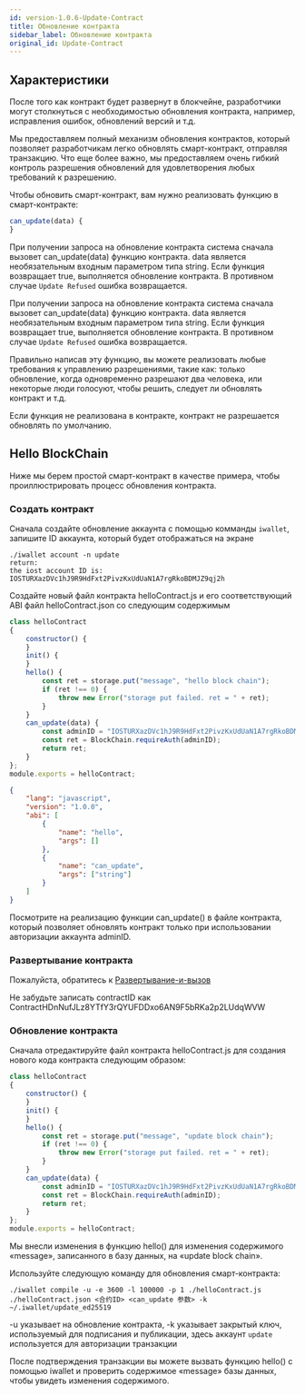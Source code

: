 ```yaml
---
id: version-1.0.6-Update-Contract
title: Обновление контракта
sidebar_label: Обновление контракта
original_id: Update-Contract
---
```


## Характеристики

После того как контракт будет развернут в блокчейне, разработчики могут столкнуться с необходимостью обновления контракта, например, исправления ошибок, обновлений версий и т.д.

Мы предоставляем полный механизм обновления контрактов, который позволяет разработчикам легко обновлять смарт-контракт, отправляя транзакцию.
Что еще более важно, мы предоставляем очень гибкий контроль разрешения обновлений для удовлетворения любых требований к разрешению.

Чтобы обновить смарт-контракт, вам нужно реализовать функцию в смарт-контракте:
```js
can_update(data) {
}
```

При получении запроса на обновление контракта система сначала вызовет can_update(data) функцию контракта. data является необязательным входным параметром типа string. Если функция возвращает true, выполняется обновление контракта. В противном случае `Update Refused` ошибка возвращается.

При получении запроса на обновление контракта система сначала вызовет can_update(data) функцию контракта. data является необязательным входным параметром типа string. Если функция возвращает true, выполняется обновление контракта. В противном случае `Update Refused` ошибка возвращается.

Правильно написав эту функцию, вы можете реализовать любые требования к управлению разрешениями, такие как: только обновление, когда одновременно разрешают два человека, или некоторые люди голосуют, чтобы решить, следует ли обновлять контракт и т.д.

Если функция не реализована в контракте, контракт не разрешается обновлять по умолчанию.

## Hello BlockChain

Ниже мы берем простой смарт-контракт в качестве примера, чтобы проиллюстрировать процесс обновления контракта.

### Создать контракт

Сначала создайте обновление аккаунта с помощью комманды `iwallet`, запишите ID аккаунта, который будет отображаться на экране
```console
./iwallet account -n update
return:
the iost account ID is:
IOSTURXazDVc1hJ9R9HdFxt2PivzKxUdUaN1A7rgRkoBDMJZ9qj2h
```

Создайте новый файл контракта helloContract.js и его соответствующий ABI файл helloContract.json со следующим содержимым
```js
class helloContract
{
    constructor() {
    }
    init() {
    }
    hello() {
		const ret = storage.put("message", "hello block chain");
        if (ret !== 0) {
            throw new Error("storage put failed. ret = " + ret);
        }
    }
	can_update(data) {
		const adminID = "IOSTURXazDVc1hJ9R9HdFxt2PivzKxUdUaN1A7rgRkoBDMJZ9qj2h";
		const ret = BlockChain.requireAuth(adminID);
		return ret;
	}
};
module.exports = helloContract;
```
```json
{
    "lang": "javascript",
    "version": "1.0.0",
    "abi": [
        {
            "name": "hello",
            "args": []
        },
		{
			"name": "can_update",
			"args": ["string"]
		}
    ]
}
```
Посмотрите на реализацию функции can_update() в файле контракта, который позволяет обновлять контракт только при использовании авторизации аккаунта adminID.

### Развертывание контракта

Пожалуйста, обратитесь к [Развертывание-и-вызов](../3-smart-contract/Deployment-and-invocation)

Не забудьте записать contractID как ContractHDnNufJLz8YTfY3rQYUFDDxo6AN9F5bRKa2p2LUdqWVW

### Обновление контракта
Сначала отредактируйте файл контракта helloContract.js для создания нового кода контракта следующим образом:
```js
class helloContract
{
    constructor() {
    }
    init() {
    }
    hello() {
		const ret = storage.put("message", "update block chain");
        if (ret !== 0) {
            throw new Error("storage put failed. ret = " + ret);
        }
    }
	can_update(data) {
		const adminID = "IOSTURXazDVc1hJ9R9HdFxt2PivzKxUdUaN1A7rgRkoBDMJZ9qj2h";
		const ret = BlockChain.requireAuth(adminID);
		return ret;
	}
};
module.exports = helloContract;
```
Мы внесли изменения в функцию hello() для изменения содержимого «message», записанного в базу данных, на «update block chain».

Используйте следующую команду для обновления смарт-контракта:

```console
./iwallet compile -u -e 3600 -l 100000 -p 1 ./helloContract.js ./helloContract.json <合约ID> <can_update 参数> -k ~/.iwallet/update_ed25519
```
-u указывает на обновление контракта, -k указывает закрытый ключ, используемый для подписания и публикации, здесь аккаунт `update` используется для авторизации транзакции

После подтверждения транзакции вы можете вызвать функцию hello() с помощью iwallet и проверить содержимое «message» базы данных, чтобы увидеть изменения содержимого.
